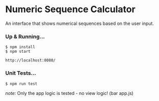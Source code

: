 # Numeric Sequence Calculator

An interface that shows numerical sequences based on the user input.

### Up & Running...

	$ npm install
	$ npm start
	
	http://localhost:8080/

### Unit Tests...

	$ npm run test

*note:* Only the app logic is tested - no view logic! (bar app.js)
